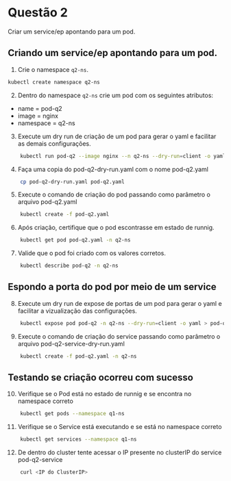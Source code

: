 # Questão 2

Criar um service/ep apontando para um pod.

## Criando um service/ep apontando para um pod.

1. Crie o namespace `q2-ns`.
```bash
kubectl create namespace q2-ns
```
2. Dentro do namespace `q2-ns` crie um pod com os seguintes atributos:
* name = pod-q2
* image = nginx
* namespace = q2-ns

3. Execute um dry run de criação de um pod para gerar o yaml e facilitar as demais configurações.
```bash
    kubectl run pod-q2 --image nginx --n q2-ns --dry-run=client -o yaml > pod-q2-dry-run.yaml
```
4. Faça uma copia do pod-q2-dry-run.yaml com o nome pod-q2.yaml
```bash
    cp pod-q2-dry-run.yaml pod-q2.yaml
```
5. Execute o comando de criação do pod passando como parâmetro o arquivo pod-q2.yaml
```bash
    kubectl create -f pod-q2.yaml
```
6. Após criação, certifique que o pod escontrasse em estado de runnig.
```bash
    kubectl get pod pod-q2.yaml -n q2-ns
```
7. Valide que o pod foi criado com os valores corretos.
```bash
    kubectl describe pod-q2 -n q2-ns
```

## Espondo a porta do pod por meio de um service
8. Execute um dry run de expose de portas de um pod para gerar o yaml e facilitar a vizualização das configurações.
```bash
    kubectl expose pod pod-q2 -n q2-ns --dry-run=client -o yaml > pod-q2-service-dry-run.yaml
```
9. Execute o comando de criação do service passando como parâmetro o arquivo pod-q2-service-dry-run.yaml
```bash
    kubectl create -f pod-q2.yaml -n q2-ns
```

## Testando se criação ocorreu com sucesso

10. Verifique se o Pod está no estado de runnig e se encontra no namespace correto
```bash
    kubectl get pods --namespace q1-ns
```
11. Verifique se o Service está executando e se está no namespace correto
```bash
    kubectl get services --namespace q1-ns
```
12. De dentro do cluster tente acessar o IP presente no clusterIP do service pod-q2-service
```bash
    curl <IP do ClusterIP>
```


